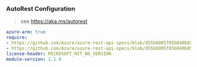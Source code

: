 ### AutoRest Configuration

> see https://aka.ms/autorest

``` yaml
azure-arm: true
require:
- https://github.com/Azure/azure-rest-api-specs/blob/d55b8005f05b040b852c15e74a0f3e36494a15e1/specification/hybridkubernetes/resource-manager/readme.md
- https://github.com/Azure/azure-rest-api-specs/blob/d55b8005f05b040b852c15e74a0f3e36494a15e1/specification/hybridkubernetes/resource-manager/readme.go.md
license-header: MICROSOFT_MIT_NO_VERSION
module-version: 1.1.0

```